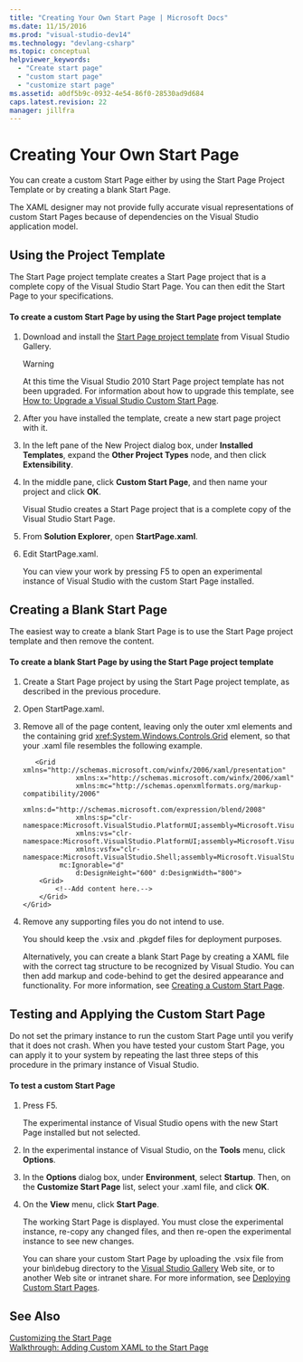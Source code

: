 ```yaml
---
title: "Creating Your Own Start Page | Microsoft Docs"
ms.date: 11/15/2016
ms.prod: "visual-studio-dev14"
ms.technology: "devlang-csharp"
ms.topic: conceptual
helpviewer_keywords: 
  - "Create start page"
  - "custom start page"
  - "customize start page"
ms.assetid: a0df5b9c-0932-4e54-86f0-28530ad9d684
caps.latest.revision: 22
manager: jillfra
---
```

# Creating Your Own Start Page
You can create a custom Start Page either by using the Start Page Project Template or by creating a blank Start Page.  
  
 The XAML designer may not provide fully accurate visual representations of custom Start Pages because of dependencies on the Visual Studio application model.  
  
## Using the Project Template  
 The Start Page project template creates a Start Page project that is a complete copy of the Visual Studio Start Page. You can then edit the Start Page to your specifications.  
  
#### To create a custom Start Page by using the Start Page project template  
  
1.  Download and install the [Start Page project template](http://go.microsoft.com/fwlink/?LinkId=186204) from Visual Studio Gallery.  
  
    > [!WARNING]
    >  At this time the Visual Studio 2010 Start Page project template has not been upgraded. For information about how to upgrade this template, see [How to: Upgrade a Visual Studio Custom Start Page](../misc/how-to-upgrade-a-visual-studio-custom-start-page.md).  
  
2.  After you have installed the template, create a new start page project with it.  
  
3.  In the left pane of the New Project dialog box, under **Installed Templates**, expand the **Other Project Types** node, and then click **Extensibility**.  
  
4.  In the middle pane, click **Custom Start Page**, and then name your project and click **OK**.  
  
     Visual Studio creates a Start Page project that is a complete copy of the Visual Studio Start Page.  
  
5.  From **Solution Explorer**, open **StartPage.xaml**.  
  
6.  Edit StartPage.xaml.  
  
     You can view your work by pressing F5 to open an experimental instance of Visual Studio with the custom Start Page installed.  
  
## Creating a Blank Start Page  
 The easiest way to create a blank Start Page is to use the Start Page project template and then remove the content.  
  
#### To create a blank Start Page by using the Start Page project template  
  
1. Create a Start Page project by using the Start Page project template, as described in the previous procedure.  
  
2. Open StartPage.xaml.  
  
3. Remove all of the page content, leaving only the outer xml elements and the containing grid <xref:System.Windows.Controls.Grid> element, so that your .xaml file resembles the following example.  
  
   ```xaml
      <Grid xmlns="http://schemas.microsoft.com/winfx/2006/xaml/presentation"
                xmlns:x="http://schemas.microsoft.com/winfx/2006/xaml"
                xmlns:mc="http://schemas.openxmlformats.org/markup-compatibility/2006" 
                xmlns:d="http://schemas.microsoft.com/expression/blend/2008" 
                xmlns:sp="clr-namespace:Microsoft.VisualStudio.PlatformUI;assembly=Microsoft.VisualStudio.Shell.StartPage"
                xmlns:vs="clr-namespace:Microsoft.VisualStudio.PlatformUI;assembly=Microsoft.VisualStudio.Shell.10.0"
                xmlns:vsfx="clr-namespace:Microsoft.VisualStudio.Shell;assembly=Microsoft.VisualStudio.Shell.10.0"
            mc:Ignorable="d" 
                d:DesignHeight="600" d:DesignWidth="800">
       <Grid>
           <!--Add content here.-->
       </Grid>
   </Grid>
   ```
      
4. Remove any supporting files you do not intend to use.  
  
    You should keep the .vsix and .pkgdef files for deployment purposes.  
  
   Alternatively, you can create a blank Start Page by creating a XAML file with the correct tag structure to be recognized by Visual Studio. You can then add markup and code-behind to get the desired appearance and functionality. For more information, see [Creating a Custom Start Page](../extensibility/creating-a-custom-start-page.md).  
  
## Testing and Applying the Custom Start Page  
 Do not set the primary instance to run the custom Start Page until you verify that it does not crash. When you have tested your custom Start Page, you can apply it to your system by repeating the last three steps of this procedure in the primary instance of Visual Studio.  
  
#### To test a custom Start Page  
  
1. Press F5.  
  
    The experimental instance of Visual Studio opens with the new Start Page installed but not selected.  
  
2. In the experimental instance of Visual Studio, on the **Tools** menu, click **Options**.  
  
3. In the **Options** dialog box, under **Environment**, select **Startup**. Then, on the **Customize Start Page** list, select your .xaml file, and click **OK**.  
  
4. On the **View** menu, click **Start Page**.  
  
    The working Start Page is displayed. You must close the experimental instance, re-copy any changed files, and then re-open the experimental instance to see new changes.  
  
   You can share your custom Start Page by uploading the .vsix file from your bin\debug directory to the [Visual Studio Gallery](http://go.microsoft.com/fwlink/?LinkID=123847) Web site, or to another Web site or intranet share. For more information, see [Deploying Custom Start Pages](../extensibility/deploying-custom-start-pages.md).  
  
## See Also  
 [Customizing the Start Page](../ide/customizing-the-start-page-for-visual-studio.md)   
 [Walkthrough: Adding Custom XAML to the Start Page](../extensibility/walkthrough-adding-custom-xaml-to-the-start-page.md)